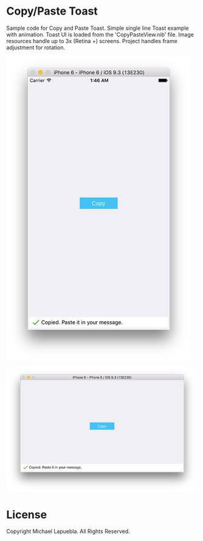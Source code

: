 # Copy/Paste Toast

Sample code for Copy and Paste Toast. Simple single line Toast example with animation. Toast UI is loaded from the 'CopyPasteView.nib' file. Image resources handle up to 3x (Retina +) screens. Project handles frame adjustment for rotation.

![Screenshot](https://github.com/chainedtothewoods/copy-paste-toast/blob/master/screenshots/Screen%20Shot%202016-07-11%20at%201.46.35%20AM.png?raw=true)

![Screenshot](https://github.com/chainedtothewoods/copy-paste-toast/blob/master/screenshots/Screen%20Shot%202016-07-11%20at%202.18.05%20AM.png?raw=true)

# License

Copyright Michael Lapuebla. All Rights Reserved.
